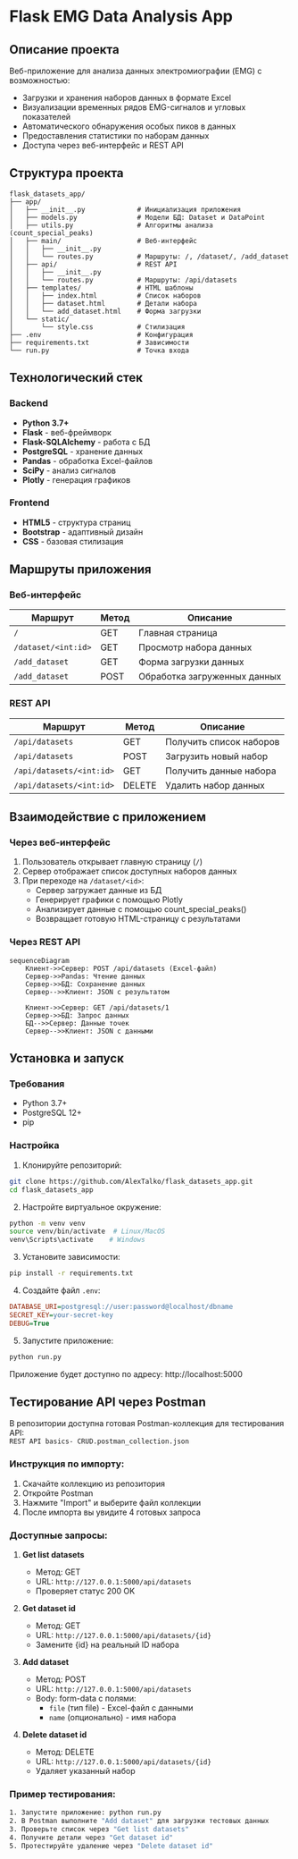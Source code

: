 # Flask EMG Data Analysis App

## Описание проекта

Веб-приложение для анализа данных электромиографии (EMG) с возможностью:
- Загрузки и хранения наборов данных в формате Excel
- Визуализации временных рядов EMG-сигналов и угловых показателей
- Автоматического обнаружения особых пиков в данных
- Предоставления статистики по наборам данных
- Доступа через веб-интерфейс и REST API

## Структура проекта

```
flask_datasets_app/
├── app/
│   ├── __init__.py             # Инициализация приложения
│   ├── models.py               # Модели БД: Dataset и DataPoint
│   ├── utils.py                # Алгоритмы анализа (count_special_peaks)
│   ├── main/                   # Веб-интерфейс
│   │   ├── __init__.py         
│   │   └── routes.py           # Маршруты: /, /dataset/, /add_dataset
│   ├── api/                    # REST API
│   │   ├── __init__.py         
│   │   └── routes.py           # Маршруты: /api/datasets
│   ├── templates/              # HTML шаблоны
│   │   ├── index.html          # Список наборов
│   │   ├── dataset.html        # Детали набора
│   │   └── add_dataset.html    # Форма загрузки
│   └── static/                 
│       └── style.css           # Стилизация
├── .env                        # Конфигурация
├── requirements.txt            # Зависимости
└── run.py                      # Точка входа
```

## Технологический стек

### Backend
- **Python 3.7+**
- **Flask** - веб-фреймворк
- **Flask-SQLAlchemy** - работа с БД
- **PostgreSQL** - хранение данных
- **Pandas** - обработка Excel-файлов
- **SciPy** - анализ сигналов
- **Plotly** - генерация графиков

### Frontend
- **HTML5** - структура страниц
- **Bootstrap** - адаптивный дизайн
- **CSS** - базовая стилизация

## Маршруты приложения

### Веб-интерфейс
| Маршрут              | Метод | Описание                          |
|----------------------|-------|-----------------------------------|
| `/`                  | GET   | Главная страница                  |
| `/dataset/<int:id>`  | GET   | Просмотр набора данных            |
| `/add_dataset`       | GET   | Форма загрузки данных             |
| `/add_dataset`       | POST  | Обработка загруженных данных      |

### REST API
| Маршрут                   | Метод | Описание                          |
|---------------------------|-------|-----------------------------------|
| `/api/datasets`           | GET   | Получить список наборов          |
| `/api/datasets`           | POST  | Загрузить новый набор            |
| `/api/datasets/<int:id>`  | GET   | Получить данные набора           |
| `/api/datasets/<int:id>`  | DELETE| Удалить набор данных             |

## Взаимодействие с приложением

### Через веб-интерфейс
1. Пользователь открывает главную страницу (`/`)
2. Сервер отображает список доступных наборов данных
3. При переходе на `/dataset/<id>`:
   - Сервер загружает данные из БД
   - Генерирует графики с помощью Plotly
   - Анализирует данные с помощью count_special_peaks()
   - Возвращает готовую HTML-страницу с результатами

### Через REST API
```mermaid
sequenceDiagram
    Клиент->>Сервер: POST /api/datasets (Excel-файл)
    Сервер->>Pandas: Чтение данных
    Сервер->>БД: Сохранение данных
    Сервер-->>Клиент: JSON с результатом
    
    Клиент->>Сервер: GET /api/datasets/1
    Сервер->>БД: Запрос данных
    БД-->>Сервер: Данные точек
    Сервер-->>Клиент: JSON с данными
```

## Установка и запуск

### Требования
- Python 3.7+
- PostgreSQL 12+
- pip

### Настройка

1. Клонируйте репозиторий:
```bash
git clone https://github.com/AlexTalko/flask_datasets_app.git
cd flask_datasets_app
```

2. Настройте виртуальное окружение:
```bash
python -m venv venv
source venv/bin/activate  # Linux/MacOS
venv\Scripts\activate    # Windows
```

3. Установите зависимости:
```bash
pip install -r requirements.txt
```

4. Создайте файл `.env`:
```ini
DATABASE_URI=postgresql://user:password@localhost/dbname
SECRET_KEY=your-secret-key
DEBUG=True
```

5. Запустите приложение:
```bash
python run.py
```

Приложение будет доступно по адресу: http://localhost:5000

## Тестирование API через Postman

В репозитории доступна готовая Postman-коллекция для тестирования API:  
`REST API basics- CRUD.postman_collection.json`

### Инструкция по импорту:

1. Скачайте коллекцию из репозитория
2. Откройте Postman
3. Нажмите "Import" и выберите файл коллекции
4. После импорта вы увидите 4 готовых запроса

### Доступные запросы:

1. **Get list datasets**  
   - Метод: GET  
   - URL: `http://127.0.0.1:5000/api/datasets`  
   - Проверяет статус 200 OK

2. **Get dataset id**  
   - Метод: GET  
   - URL: `http://127.0.0.1:5000/api/datasets/{id}`  
   - Замените {id} на реальный ID набора

3. **Add dataset**  
   - Метод: POST  
   - URL: `http://127.0.0.1:5000/api/datasets`  
   - Body: form-data с полями:
     - `file` (тип file) - Excel-файл с данными
     - `name` (опционально) - имя набора

4. **Delete dataset id**  
   - Метод: DELETE  
   - URL: `http://127.0.0.1:5000/api/datasets/{id}`  
   - Удаляет указанный набор

### Пример тестирования:

```bash
1. Запустите приложение: python run.py
2. В Postman выполните "Add dataset" для загрузки тестовых данных
3. Проверьте список через "Get list datasets"
4. Получите детали через "Get dataset id"
5. Протестируйте удаление через "Delete dataset id"
```
